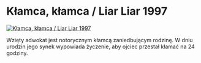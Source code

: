 Kłamca, kłamca / Liar Liar 1997 
=============
[![Kłamca, kłamca / Liar Liar 1997 ](http://vidos.pl/images/player.gif)](http://vidos.pl/klamca-klamca-liar-liar-1997)

 Wzięty adwokat jest notorycznym kłamcą zaniedbującym rodzinę. W dniu urodzin jego synek wypowiada życzenie, aby ojciec przestał kłamać na 24 godziny.
